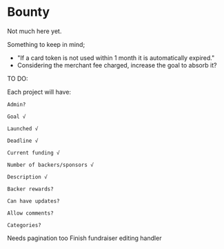 ﻿Bounty
================================

Not much here yet.

Something to keep in mind;
- "If a card token is not used within 1 month it is automatically expired."
- Considering the merchant fee charged, increase the goal to absorb it?

TO DO:

Each project will have:

    Admin?

    Goal √

    Launched √

    Deadline √

    Current funding √

    Number of backers/sponsors √

    Description √

    Backer rewards?

    Can have updates?

    Allow comments?

    Categories?

Needs pagination too
Finish fundraiser editing handler